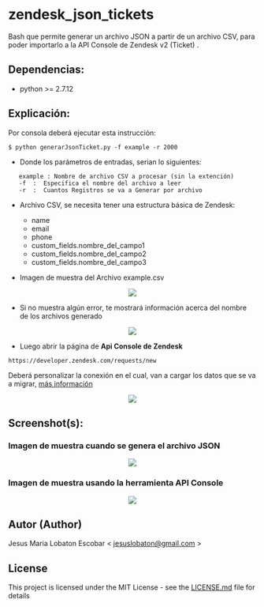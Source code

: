 # zendesk_json_tickets
Bash que permite generar un archivo JSON a partir de un archivo CSV, para poder importarlo a la API Console de Zendesk v2 (Ticket)
.
## Dependencias:

* python >=  2.7.12

## Explicación:
 Por consola deberá ejecutar esta instrucción:
``` 
$ python generarJsonTicket.py -f example -r 2000
``` 
* Donde los parámetros de entradas, serian lo siguientes:
```
   example : Nombre de archivo CSV a procesar (sin la extención)
   -f  :  Especifica el nombre del archivo a leer
   -r  :  Cuantos Registros se va a Generar por archivo
```

* Archivo CSV, se necesita tener una estructura básica de Zendesk:
  * name
  * email
  * phone
  * custom_fields.nombre_del_campo1
  * custom_fields.nombre_del_campo2
  * custom_fields.nombre_del_campo3

* Imagen de muestra del Archivo example.csv
<p align="center">
<img src="http://www.seguridadsistema.com.ve/github/zendesk/users/img/csv.png" />
</p>

* Si no muestra algún error, te mostrará información acerca del nombre de los archivos generado
<p align="center">
<img src="http://www.seguridadsistema.com.ve/github/zendesk/users/img/console1.png" />
</p>

 * Luego abrir la página de **Api Console de Zendesk**
 
 ```
 https://developer.zendesk.com/requests/new

```
 Deberá personalizar la conexión en el cual, van a cargar los datos que se va a migrar, [más información](https://)
<p align="center">
<img src="http://www.seguridadsistema.com.ve/github/zendesk/users/img/apiconsole.png" />
</p>

 
## Screenshot(s):

### Imagen de muestra cuando se genera el archivo JSON
<p align="center">
<img src="http://www.seguridadsistema.com.ve/github/zendesk/users/img/json.png" />
</p>

### Imagen de muestra usando la herramienta API Console
<p align="center">
<img src="http://www.seguridadsistema.com.ve/github/zendesk/users/img/apiconsole.png" />
</p>


## Autor (Author)

  Jesus Maria Lobaton Escobar < jesuslobaton@gmail.com >

## License

This project is licensed under the MIT License - see the [LICENSE.md](LICENSE.md) file for details


